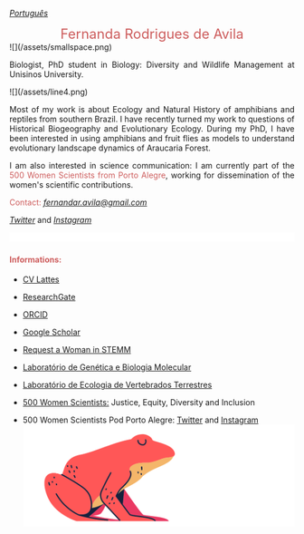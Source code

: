 [*Português*](https://avilaf.github.io/) 
<center>
 <font size="5"><span style="color: IndianRed"> Fernanda Rodrigues de Avila  </span> </font>
</center>
![](/assets/smallspace.png)
<p align="justify"> Biologist, PhD student in Biology: Diversity and Wildlife Management at Unisinos University.</p>
![](/assets/line4.png)
<p align="justify">Most of my work is about Ecology and Natural History of amphibians and reptiles from southern Brazil. I have recently turned my work to questions of Historical Biogeography and Evolutionary Ecology. During my PhD, I have been interested in using amphibians and fruit flies as models to understand evolutionary landscape dynamics of Araucaria Forest. </p>

<p align="justify"> I am also interested in science communication: I am currently part of the <span style="color: IndianRed"> 500 Women Scientists from Porto Alegre</span>,  working for dissemination of the women's scientific contributions. </p>

<span style="color: IndianRed">Contact: </span> *<fernandar.avila@gmail.com>*

[*Twitter*](https://twitter.com/fernandar_avila) and [*Instagram*](https://www.instagram.com/fernandar.avila)



![](/assets/smallspace.png)

#### <span style="color: IndianRed"> Informations:  </span>

- [CV Lattes](http://buscatextual.cnpq.br/buscatextual/visualizacv.do?id=K4869341A1&idiomaExibicao=2)
- [ResearchGate](https://www.researchgate.net/profile/Fernanda_Rodrigues_De_Avila)
- [ORCID](https://orcid.org/0000-0002-1572-2722)
- [Google Scholar](https://scholar.google.com.br/citations?user=sgL10A8AAAAJ&hl=pt-BR&oi=sra)
- [Request a Woman in STEMM](https://request500womenscientists.org/profile/14140)

- [Laboratório de Genética e Biologia Molecular](https://evoecogenecons.wixsite.com/labbiomol/membros) 
- [Laboratório de Ecologia de Vertebrados Terrestres](https://herpetologiaunisin.wixsite.com/levert/doutorandos) 
- [500 Women Scientists:](https://500womenscientists.org/mission-and-vision) Justice, Equity, Diversity and Inclusion
- 500 Women Scientists Pod Porto Alegre: [Twitter](https://twitter.com/500wspoa) and [Instagram](https://www.instagram.com/500wspoa/)
![](/assets/sapo_rosa.png) 





